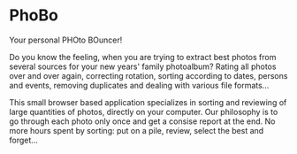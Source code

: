 # PhoBo

Your personal PHOto BOuncer!

Do you know the feeling, when you are trying to extract best photos from several sources for your new years' family photoalbum?
Rating all photos over and over again, correcting rotation, sorting according to dates, persons and events, removing duplicates and dealing with various file formats...

This small browser based application specializes in sorting and reviewing of large quantities of photos, directly on your computer.
Our philosophy is to go through each photo only once and get a consise report at the end.
No more hours spent by sorting: put on a pile, review, select the best and forget...

